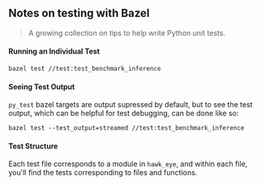 ## Notes on testing with Bazel
> A growing collection on tips to help write Python unit tests.

#### Running an Individual Test
`bazel test //test:test_benchmark_inference`

#### Seeing Test Output
`py_test` bazel targets are output supressed by default, but to see the
test output, which can be helpful for test debugging, can be done like so:

`bazel test --test_output=streamed //test:test_benchmark_inference`

#### Test Structure
Each test file corresponds to a module in `hawk_eye`, and within each file,
you'll find the tests corresponding to files and functions.
